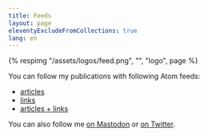 ```yaml
---
title: Feeds
layout: page
eleventyExcludeFromCollections: true
lang: en
---
```


{% respimg "/assets/logos/feed.png", "", "logo", page %}

You can follow my publications with following Atom feeds:
- [articles](/feeds/articles.xml)
- [links](/feeds/links.xml)
- [articles + links](/feeds/all.xml)

You can also follow me [on Mastodon](https://cafe.des-blogueurs.org/@nhoizey) or [on Twitter](https://twitter.com/nhoizey).

